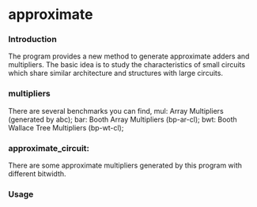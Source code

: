 # approximate

### Introduction

The program provides a new method to generate approximate adders and multipliers.
The basic idea is to study the characteristics of small circuits which share similar architecture and structures with large circuits.


### multipliers

There are several benchmarks you can find, mul: Array Multipliers (generated by abc); bar: Booth Array Multipliers (bp-ar-cl); bwt: Booth Wallace Tree Multipliers (bp-wt-cl);


### approximate_circuit:

There are some approximate multipliers generated by this program with different bitwidth.

### Usage
